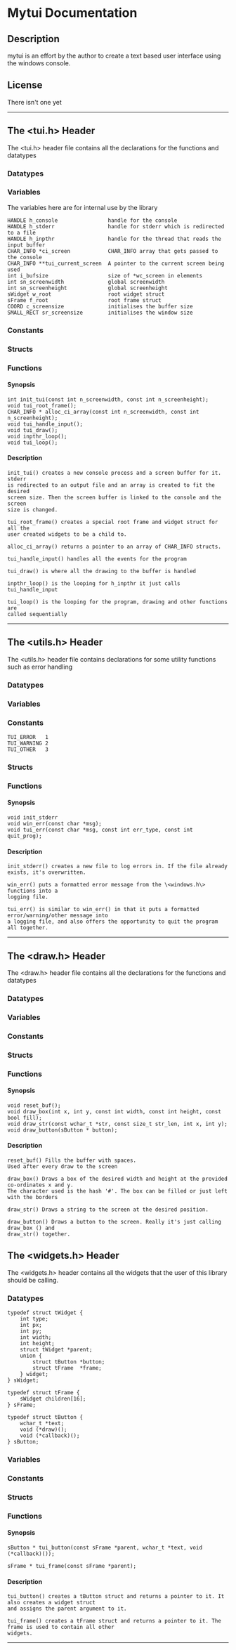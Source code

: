 # Mytui Documentation

## Description

mytui is an effort by the author to create a text based user interface using the windows console.

## License

There isn't one yet

---
## The \<tui.h\> Header

The \<tui.h\> header file contains all the declarations for the functions and datatypes

### Datatypes

### Variables

The variables here are for internal use by the library

    HANDLE h_console                handle for the console
    HANDLE h_stderr                 handle for stderr which is redirected to a file
    HANDLE h_inpthr                 handle for the thread that reads the input buffer
    CHAR_INFO *ci_screen            CHAR_INFO array that gets passed to the console
    CHAR_INFO **tui_current_screen  A pointer to the current screen being used
    int i_bufsize                   size of *wc_screen in elements
    int sn_screenwidth              global screenwidth
    int sn_screenheight             global screenheight
    sWidget w_root                  root widget struct
    sFrame f_root                   root frame struct
    COORD c_screensize              initialises the buffer size
    SMALL_RECT sr_screensize        initialises the window size


### Constants

### Structs

### Functions

#### Synopsis

    int init_tui(const int n_screenwidth, const int n_screenheight);
    void tui_root_frame();
    CHAR_INFO * alloc_ci_array(const int n_screenwidth, const int n_screenheight);
    void tui_handle_input();
    void tui_draw();
    void inpthr_loop();
    void tui_loop();
    

#### Description

    init_tui() creates a new console process and a screen buffer for it. stderr
    is redirected to an output file and an array is created to fit the desired
    screen size. Then the screen buffer is linked to the console and the screen
    size is changed.

    tui_root_frame() creates a special root frame and widget struct for all the
    user created widgets to be a child to.

    alloc_ci_array() returns a pointer to an array of CHAR_INFO structs.

    tui_handle_input() handles all the events for the program

    tui_draw() is where all the drawing to the buffer is handled

    inpthr_loop() is the looping for h_inpthr it just calls tui_handle_input

    tui_loop() is the looping for the program, drawing and other functions are
    called sequentially


---
## The \<utils.h\> Header

The \<utils.h\> header file contains declarations for some utility functions such as error handling

### Datatypes

### Variables

### Constants
    
    TUI_ERROR   1
    TUI_WARNING 2
    TUI_OTHER   3

### Structs

### Functions

#### Synopsis
    
    void init_stderr
    void win_err(const char *msg);
    void tui_err(const char *msg, const int err_type, const int quit_prog);


#### Description

    init_stderr() creates a new file to log errors in. If the file already
    exists, it's overwritten.

    win_err() puts a formatted error message from the \<windows.h\> functions into a
    logging file.

    tui_err() is similar to win_err() in that it puts a formatted error/warning/other message into
    a logging file, and also offers the opportunity to quit the program all together.


---
## The \<draw.h\> Header

The \<draw.h\> header file contains all the declarations for the functions and datatypes

### Datatypes

### Variables

### Constants

### Structs

### Functions

#### Synopsis

    void reset_buf();
    void draw_box(int x, int y, const int width, const int height, const bool fill);
    void draw_str(const wchar_t *str, const size_t str_len, int x, int y);
    void draw_button(sButton * button);


#### Description
    
    reset_buf() Fills the buffer with spaces.
    Used after every draw to the screen

    draw_box() Draws a box of the desired width and height at the provided co-ordinates x and y.
    The character used is the hash '#'. The box can be filled or just left with the borders

    draw_str() Draws a string to the screen at the desired position.

    draw_button() Draws a button to the screen. Really it's just calling draw_box () and 
    draw_str() together.


## The \<widgets.h\> Header

The \<widgets.h\> header contains all the widgets that the user of this library should be calling.

### Datatypes

    typedef struct tWidget {
        int type;
        int px;
        int py;
        int width;
        int height;
        struct tWidget *parent;
        union {
            struct tButton *button;
            struct tFrame  *frame;
        } widget;
    } sWidget;

    typedef struct tFrame {
        sWidget children[16];
    } sFrame;

    typedef struct tButton {
        wchar_t *text;
        void (*draw)();
        void (*callback)();
    } sButton;

### Variables

### Constants

### Structs

### Functions

#### Synopsis
    
    sButton * tui_button(const sFrame *parent, wchar_t *text, void (*callback)());

    sFrame * tui_frame(const sFrame *parent);

#### Description

    tui_button() creates a tButton struct and returns a pointer to it. It also creates a widget struct
    and assigns the parent argument to it.

    tui_frame() creates a tFrame struct and returns a pointer to it. The frame is used to contain all other
    widgets.


---
